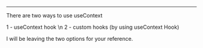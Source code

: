 ---

There are two ways to use useContext

1 - useContext hook \n
2 - custom hooks (by using useContext Hook)

I will be leaving the two options for your reference.
